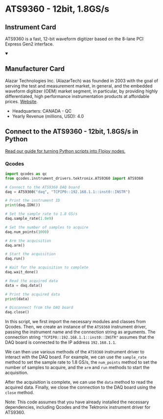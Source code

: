 
# ATS9360 - 12bit, 1.8GS/s

## Instrument Card

ATS9360 is a fast, 12-bit waveform digitizer based on the 8-lane PCI Express Gen2 interface.

<details open>
<summary><h2>Manufacturer Card</h2></summary>
Alazar Technologies Inc. (AlazarTech) was founded in 2003 with the goal of serving the test and measurement market, in general, and the embedded waveform digitizer (OEM) market segment, in particular, by providing highly differentiated, high performance instrumentation products at affordable prices. <a href=https://www.alazartech.com/>Website</a>.

<ul>
  <li>Headquarters: CANADA - QC</li>
  <li>Yearly Revenue (millions, USD): 4.0</li>
</ul>
</details>

## Connect to the ATS9360 - 12bit, 1.8GS/s in Python

[Read our guide for turning Python scripts into Flojoy nodes.](https://docs.flojoy.ai/custom-nodes/creating-custom-node/)


### Qcodes


```python
import qcodes as qc
from qcodes.instrument_drivers.tektronix.ATS9360 import ATS9360

# Connect to the ATS9360 DAQ board
daq = ATS9360("daq", "TCPIP0::192.168.1.1::inst0::INSTR")

# Print the instrument ID
print(daq.IDN())

# Set the sample rate to 1.8 GS/s
daq.sample_rate(1.8e9)

# Set the number of samples to acquire
daq.num_points(1000)

# Arm the acquisition
daq.arm()

# Start the acquisition
daq.run()

# Wait for the acquisition to complete
daq.wait_done()

# Read the acquired data
data = daq.data()

# Print the acquired data
print(data)

# Disconnect from the DAQ board
daq.close()
```

In this script, we first import the necessary modules and classes from Qcodes. Then, we create an instance of the `ATS9360` instrument driver, passing the instrument name and the connection string as arguments. The connection string `"TCPIP0::192.168.1.1::inst0::INSTR"` assumes that the DAQ board is connected to the IP address `192.168.1.1`.

We can then use various methods of the `ATS9360` instrument driver to interact with the DAQ board. For example, we can use the `sample_rate` method to set the sample rate to 1.8 GS/s, the `num_points` method to set the number of samples to acquire, and the `arm` and `run` methods to start the acquisition.

After the acquisition is complete, we can use the `data` method to read the acquired data. Finally, we close the connection to the DAQ board using the `close` method.

Note: This code assumes that you have already installed the necessary dependencies, including Qcodes and the Tektronix instrument driver for ATS9360.

